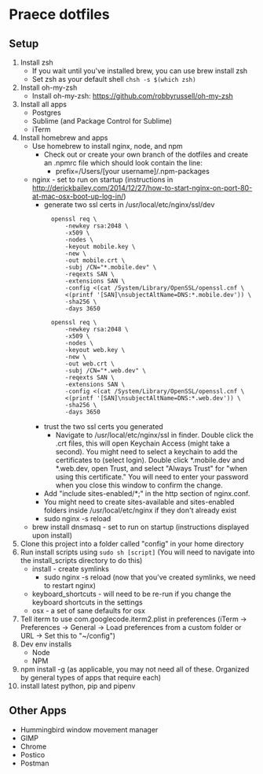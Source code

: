 # Praece dotfiles

## Setup
1. Install zsh
	- If you wait until you've installed brew, you can use brew install zsh
	- Set zsh as your default shell `chsh -s $(which zsh)`
2. Install oh-my-zsh
	- Install oh-my-zsh: https://github.com/robbyrussell/oh-my-zsh
3. Install all apps
	- Postgres
	- Sublime (and Package Control for Sublime)
	- iTerm
4. Install homebrew and apps
	- Use homebrew to install nginx, node, and npm
		- Check out or create your own branch of the dotfiles and create an .npmrc file which should look contain the line:
			- prefix=/Users/[your username]/.npm-packages
	- nginx - set to run on startup (instructions in http://derickbailey.com/2014/12/27/how-to-start-nginx-on-port-80-at-mac-osx-boot-up-log-in/)
		- generate two ssl certs in /usr/local/etc/nginx/ssl/dev
		  ```
			openssl req \
			    -newkey rsa:2048 \
			    -x509 \
			    -nodes \
			    -keyout mobile.key \
			    -new \
			    -out mobile.crt \
			    -subj /CN="*.mobile.dev" \
			    -reqexts SAN \
			    -extensions SAN \
			    -config <(cat /System/Library/OpenSSL/openssl.cnf \
				<(printf '[SAN]\nsubjectAltName=DNS:*.mobile.dev')) \
			    -sha256 \
			    -days 3650
		  ```
		  ```
			openssl req \
			    -newkey rsa:2048 \
			    -x509 \
			    -nodes \
			    -keyout web.key \
			    -new \
			    -out web.crt \
			    -subj /CN="*.web.dev" \
			    -reqexts SAN \
			    -extensions SAN \
			    -config <(cat /System/Library/OpenSSL/openssl.cnf \
				<(printf '[SAN]\nsubjectAltName=DNS:*.web.dev')) \
			    -sha256 \
			    -days 3650
		  ```
		- trust the two ssl certs you generated
			- Navigate to /usr/local/etc/nginx/ssl in finder. Double click the .crt files, this will open Keychain Access (might take a second). You might need to select a keychain to add the certificates to (select login). Double click *.mobile.dev and *.web.dev, open Trust, and select "Always Trust" for "when using this certificate." You will need to enter your password when you close this window to confirm the change.
		- Add "include sites-enabled/*;" in the http section of nginx.conf.
		- You might need to create sites-available and sites-enabled folders inside /usr/local/etc/nginx if they don't already exist
		- sudo nginx -s reload
	- brew install dnsmasq - set to run on startup (instructions displayed upon install)
5. Clone this project into a folder called "config" in your home directory
6. Run install scripts using `sudo sh [script]` (You will need to navigate into the install_scripts directory to do this)
	- install - create symlinks
		- sudo nginx -s reload (now that you've created symlinks, we need to restart nginx)
	- keyboard_shortcuts - will need to be re-run if you change the keyboard shortcuts in the settings
	- osx - a set of sane defaults for osx
7. Tell iterm to use com.googlecode.iterm2.plist in preferences (iTerm -> Preferences -> General -> Load preferences from a custom folder or URL -> Set this to "~/config")
8. Dev env installs
	- Node
	- NPM
9. npm install -g (as applicable, you may not need all of these. Organized by general types of apps that require each)
10. install latest python, pip and pipenv


## Other Apps
- Hummingbird window movement manager
- GIMP
- Chrome
- Postico
- Postman
